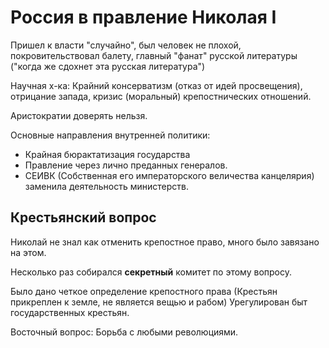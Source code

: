 # Россия в правление Николая I 

Пришел к власти "случайно", был человек не плохой, покровительствовал балету, главный "фанат" русской литературы ("когда же сдохнет эта русская литература")

Научная х-ка: Крайний консерватизм (отказ от идей просвещения), отрицание запада, кризис (моральный) крепостнических отношений. 

Аристократии доверять нельзя. 


Основные направления внутренней политики:
- Крайная бюрактатизация государства
- Правление через лично преданных генералов.
- СЕИВК (Собственная его императорского величества канцелярия) заменила деятельность министерств.

## Крестьянский вопрос

Николай не знал как отменить крепостное право, много было завязано на этом.

Несколько раз собирался **секретный** комитет по этому вопросу. 

Было дано четкое определение крепостного права (Крестьян прикреплен к земле, не является вещью и рабом)
Урегулирован быт государственных крестьян.


Восточный вопрос:
Борьба с любыми революциями.
